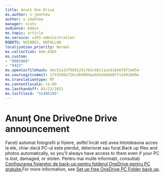 ```yaml
---
title: Anunț One Drive
ms.author: v-jmathew
author: v-jmathew
manager: scotv
audience: Admin
ms.topic: article
ms.service: o365-administration
ROBOTS: NOINDEX, NOFOLLOW
localization_priority: Normal
ms.collection: Adm_O365
ms.custom:
- "9002660"
- "9422"
ms.openlocfilehash: dec51a33f9801291765c48c11ec616e870f3e054
ms.sourcegitcommit: 1f43598a726cdb9904aa501eb8db87f143020d9e
ms.translationtype: MT
ms.contentlocale: ro-RO
ms.lasthandoff: 03/23/2021
ms.locfileid: "51405195"
---
```

# <a name="one-drive-announcement"></a><span data-ttu-id="b7c56-102">Anunț One Drive</span><span class="sxs-lookup"><span data-stu-id="b7c56-102">One Drive announcement</span></span>

<span data-ttu-id="b7c56-103">Faceți automat fotografii și fișiere, astfel încât veți avea întotdeauna acces la ele, chiar dacă PC-ul este pierdut, deteriorat sau furat.</span><span class="sxs-lookup"><span data-stu-id="b7c56-103">Back up files and photos automatically, so you'll always have access to them even if your PC is lost, damaged, or stolen.</span></span> <span data-ttu-id="b7c56-104">Pentru mai multe informații, consultați [Configurarea fișierelor de back-up pentru folderul OneDrive pentru PC gratuite.](https://www.microsoft.com/microsoft-365/onedrive/pc-cloud-backup)</span><span class="sxs-lookup"><span data-stu-id="b7c56-104">For more information, see [Set up free OneDrive PC Folder back up](https://www.microsoft.com/microsoft-365/onedrive/pc-cloud-backup).</span></span>
